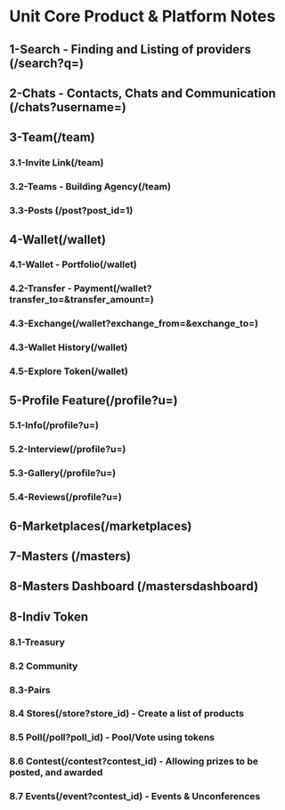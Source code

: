 # Unit Core Product & Platform Notes
## 1-Search - Finding and Listing of providers (/search?q=)   

## 2-Chats - Contacts, Chats and Communication (/chats?username=)

## 3-Team(/team)
### 3.1-Invite Link(/team)
### 3.2-Teams - Building Agency(/team)    
### 3.3-Posts (/post?post_id=1)

## 4-Wallet(/wallet) 
### 4.1-Wallet - Portfolio(/wallet) 
### 4.2-Transfer - Payment(/wallet?transfer_to=&transfer_amount=) 
### 4.3-Exchange(/wallet?exchange_from=&exchange_to=) 
### 4.3-Wallet History(/wallet)
### 4.5-Explore Token(/wallet)

## 5-Profile Feature(/profile?u=)
### 5.1-Info(/profile?u=)
### 5.2-Interview(/profile?u=)
### 5.3-Gallery(/profile?u=)
### 5.4-Reviews(/profile?u=)

## 6-Marketplaces(/marketplaces)

## 7-Masters (/masters)

## 8-Masters Dashboard (/mastersdashboard)

## 8-Indiv Token
### 8.1-Treasury
### 8.2 Community
### 8.3-Pairs
### 8.4 Stores(/store?store_id) - Create a list of products     
### 8.5 Poll(/poll?poll_id) - Pool/Vote using tokens           
### 8.6 Contest(/contest?contest_id) - Allowing prizes to be posted, and awarded  
### 8.7 Events(/event?contest_id) - Events & Unconferences  
